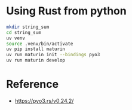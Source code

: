 # Using Rust from python

```bash
mkdir string_sum
cd string_sum
uv venv
source .venv/bin/activate
uv pip install maturin
uv run maturin init --bindings pyo3
uv run maturin develop
```


# Reference

- https://pyo3.rs/v0.24.2/
